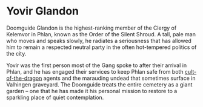 # Yovir Glandon

Doomguide Glandon is the highest-ranking member of the Clergy of Kelemvor in Phlan, known as the Order of the Silent Shroud. A tall, pale man who moves and speaks slowly, he radiates a seriousness that has allowed him to remain a respected neutral party in the often hot-tempered politics of the city.

Yovir was the first person most of the Gang spoke to after their arrival in Phlan, and he has engaged their services to keep Phlan safe from both [cult-of-the-dragon](../factions/cult-of-the-dragon.md) agents and the marauding undead that sometimes surface in Valhingen graveyard. The Doomguide treats the entire cemetery as a giant garden – one that he has made it his personal mission to restore to a sparkling place of quiet contemplation.